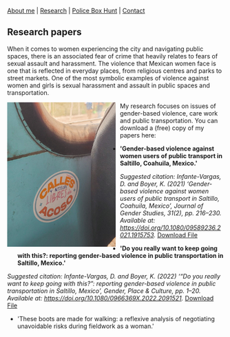 [About me](about.md)  |   [Research](researchpapers.md)  |   [Police Box Hunt](policeboxes.md)   |    [Contact](contactinfoa.md) 

## Research papers

When it comes to women experiencing the city and navigating public spaces, there is an associated fear of crime that heavily relates to fears of sexual assault and harassment. The violence that Mexican women face is one that is reflected in everyday places, from religious centres and parks to street markets. One of the most symbolic examples of violence against women and girls is sexual harassment and assault in public spaces and transportation.

<img src="calleslibresdeacoso.jpg" alt="Calles libres de acoso" style="width: 50%; float: left; margin-right: 10px;">


My research focuses on issues of gender-based violence, care work and public transportation. You can download a (free) copy of my papers here: 

- **'Gender-based violence against women users of public transport in Saltillo, Coahuila, Mexico.'**

*Suggested citation: Infante-Vargas, D. and Boyer, K. (2021) ‘Gender-based violence against women users of public transport in Saltillo, Coahuila, Mexico’, Journal of Gender Studies, 31(2), pp. 216–230. Available at: https://doi.org/10.1080/09589236.2021.1915753.* <a href="JGS2021_dpiv.pdf" target="_blank">Download File</a>

- **'Do you really want to keep going with this?: reporting gender-based violence in public transportation in Saltillo, Mexico.'**

*Suggested citation: Infante-Vargas, D. and Boyer, K. (2022) ‘“Do you really want to keep going with this?”: reporting gender-based violence in public transportation in Saltillo, Mexico’, Gender, Place & Culture, pp. 1–20. Available at: https://doi.org/10.1080/0966369X.2022.2091521.* <a href="GPC2022_dpiv.pdf" target="_blank">Download File</a>

- 'These boots are made for walking: a reflexive analysis of negotiating unavoidable risks during fieldwork as a woman.'
